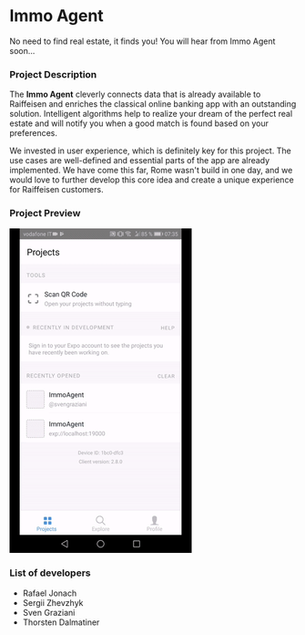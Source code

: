 # Immo Agent
No need to find real estate, it finds you! You will hear from Immo Agent soon...

### Project Description

The __Immo Agent__ cleverly connects data that is already available to Raiffeisen and enriches the classical online banking app with an outstanding solution. Intelligent algorithms help to realize your dream of the perfect real estate and will notify you when a good match is found based on your preferences.

We invested in user experience, which is definitely key for this project. The use cases are well-defined and essential parts of the app are already implemented. We have come this far, Rome wasn't build in one day, and we would love to further develop this core idea and create a unique experience for Raiffeisen customers.

### Project Preview

![alt text](images/app-animation.gif "Immo Agent Android App")

### List of developers
* Rafael Jonach
* Sergii Zhevzhyk
* Sven Graziani
* Thorsten Dalmatiner
